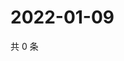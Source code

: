 # 2022-01-09

共 0 条

<!-- BEGIN WEIBO -->
<!-- 最后更新时间 Sun Jan 09 2022 08:35:23 GMT+0800 (China Standard Time) -->

<!-- END WEIBO -->
